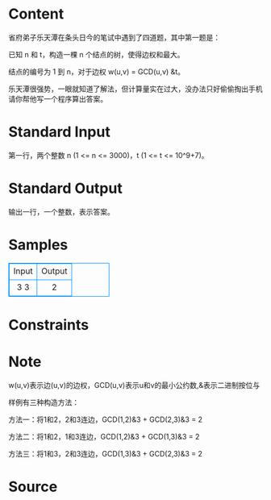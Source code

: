 
# Content

省府弟子乐天潭在条头日今的笔试中遇到了四道题，其中第一题是：

已知 n 和 t，构造一棵 n 个结点的树，使得边权和最大。

结点的编号为 1 到 n，对于边权 w(u,v) = GCD(u,v) &t。

乐天潭很强势，一眼就知道了解法，但计算量实在过大，没办法只好偷偷掏出手机请你帮他写一个程序算出答案。

# Standard Input

第一行，两个整数 n (1 <= n <= 3000)，t (1 <= t <= 10^9+7)。

# Standard Output

输出一行，一个整数，表示答案。

# Samples

<style>
        table,table tr th, table tr td { border:1px solid #0094ff; }
        table { width: 200px; min-height: 25px; line-height: 25px; text-align: center; border-collapse: collapse;}   
    </style>
<table>
	<tr>
		<td>Input</td>
		<td>Output</td>
	</tr>
<tr><td>3 3</td><td>2</td></tr></table>


# Constraints



# Note

w(u,v)表示边(u,v)的边权，GCD(u,v)表示u和v的最小公约数,&表示二进制按位与

样例有三种构造方法：

方法一：将1和2，2和3连边，GCD(1,2)&3 + GCD(2,3)&3 = 2

方法二：将1和2，1和3连边，GCD(1,2)&3 + GCD(1,3)&3 = 2

方法三：将1和3，2和3连边，GCD(1,3)&3 + GCD(2,3)&3 = 2

# Source



